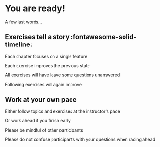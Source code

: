 # You are ready!

A few last words...

## Exercises tell a story :fontawesome-solid-timeline:

Each chapter focuses on a single feature

Each exercise improves the previous state

All exercises will have leave some questions unanswered

Following exercises will again improve

## Work at your own pace

Either follow topics and exercises at the instructor's pace

Or work ahead if you finish early

Please be mindful of other participants

Please do not confuse participants with your questions when racing ahead
